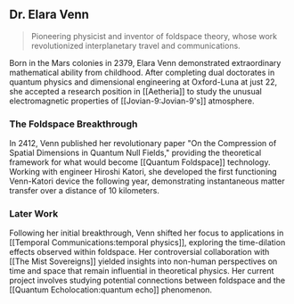 ## Dr. Elara Venn

> Pioneering physicist and inventor of foldspace theory, whose work revolutionized interplanetary travel and communications.

Born in the Mars colonies in 2379, Elara Venn demonstrated extraordinary mathematical ability from childhood. After completing dual doctorates in quantum physics and dimensional engineering at Oxford-Luna at just 22, she accepted a research position in [[Aetheria]] to study the unusual electromagnetic properties of [[Jovian-9:Jovian-9's]] atmosphere.

### The Foldspace Breakthrough

In 2412, Venn published her revolutionary paper "On the Compression of Spatial Dimensions in Quantum Null Fields," providing the theoretical framework for what would become [[Quantum Foldspace]] technology. Working with engineer Hiroshi Katori, she developed the first functioning Venn-Katori device the following year, demonstrating instantaneous matter transfer over a distance of 10 kilometers.

### Later Work

Following her initial breakthrough, Venn shifted her focus to applications in [[Temporal Communications:temporal physics]], exploring the time-dilation effects observed within foldspace. Her controversial collaboration with [[The Mist Sovereigns]] yielded insights into non-human perspectives on time and space that remain influential in theoretical physics. Her current project involves studying potential connections between foldspace and the [[Quantum Echolocation:quantum echo]] phenomenon.
